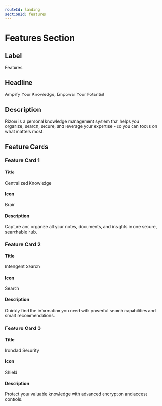 ```yaml
---
routeId: landing
sectionId: features
---
```


# Features Section

## Label

Features

## Headline

Amplify Your Knowledge, Empower Your Potential

## Description

Rizom is a personal knowledge management system that helps you organize, search, secure, and leverage your expertise - so you can focus on what matters most.

## Feature Cards

### Feature Card 1

#### Title

Centralized Knowledge

#### Icon

Brain

#### Description

Capture and organize all your notes, documents, and insights in one secure, searchable hub.

### Feature Card 2

#### Title

Intelligent Search

#### Icon

Search

#### Description

Quickly find the information you need with powerful search capabilities and smart recommendations.

### Feature Card 3

#### Title

Ironclad Security

#### Icon

Shield

#### Description

Protect your valuable knowledge with advanced encryption and access controls.
